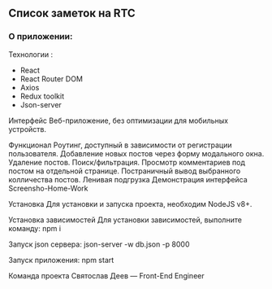 ## Список заметок на RTC

### О приложении:
Технологии :
- React
- React Router DOM
- Axios
- Redux toolkit
- Json-server

Интерфейс
Веб-приложение, без оптимизации для мобильных устройств.

Функционал
Роутинг, доступный в зависимости от регистрации пользователя.
Добавление новых постов через форму модального окна.
Удаление постов.
Поиск/фильтрация.
Просмотр комментариев под постом на отдельной странице.
Постраничный вывод выбранного колличества постов.
Ленивая подгрузка
Демонстрация интерфейса
Screensho-Home-Work

Установка
Для установки и запуска проекта, необходим NodeJS v8+.

Установка зависимостей
Для установки зависимостей, выполните команду: npm i 

Запуск json сервера: json-server -w db.json -p 8000

Запуск приложения: npm start

Команда проекта
Святослав Деев — Front-End Engineer
